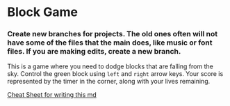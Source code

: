 # Block Game
### Create new branches for projects. The old ones often will not have some of the files that the main does, like music or font files. If you are making edits, create a new branch.

This is a game where you need to dodge blocks that are falling from the sky. Control the green block using `left` and `right` arrow keys. 
Your score is represented by the timer in the corner, along with your lives remaining. 

[Cheat Sheet for writing this md](https://www.markdownguide.org/cheat-sheet/)